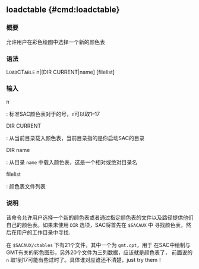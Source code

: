 ## loadctable {#cmd:loadctable}

### 概要

允许用户在彩色绘图中选择一个新的颜色表

### 语法

L`OAD`CT`ABLE` n|\[DIR CURRENT|name\] \[filelist\]

### 输入

n

:   标准SAC颜色表对于的号，`n`可以取1–17

DIR CURRENT

:   从当前目录载入颜色表，当前目录指的是你启动SAC的目录

DIR name

:   从目录 `name` 中载入颜色表，这是一个相对或绝对目录名

filelist

:   颜色表文件列表

### 说明

该命令允许用户选择一个新的颜色表或者通过指定颜色表的文件以及路径提供他们
自己的颜色表。如果未使用 `DIR` 选项，SAC将首先在 `$SACAUX` 中
寻找颜色表，然后在用户的工作目录中寻找.

在 `$SACAUX/ctables` 下有21个文件，其中一个为 `gmt.cpt`，用于
在SAC中绘制与GMT有关的彩色图形，另外20个文件为三列数据，应该就是颜色表了，
前面说的 `n` 取1到17可能有些过时了。具体谁对应谁还不清楚，just try
them！
